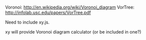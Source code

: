 Voronoi: http://en.wikipedia.org/wiki/Voronoi_diagram
VorTree: http://infolab.usc.edu/papers/VorTree.pdf

Need to include xy.js.

xy will provide Voronoi diagram calculator (or be included in one?)
